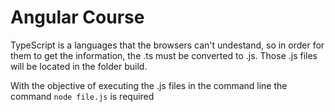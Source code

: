 # Angular Course
TypeScript is a languages that the browsers can't undestand, so in order for them to get the information,
the .ts must be converted to .js.
Those .js files will be located in the folder build.

With the objective of executing the .js files in the command line the command `node file.js` is required
